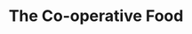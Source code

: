 ---
title: "The Co-operative Food"
url: /barnsley/the-co-operative-food-doncaster-road/
shop: Supermarkt
---